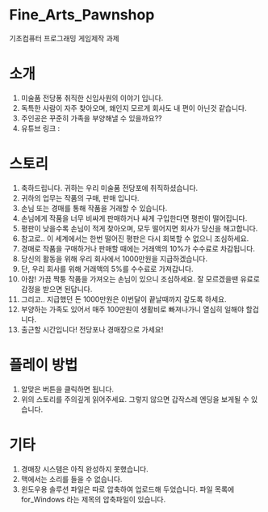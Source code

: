 # Fine_Arts_Pawnshop
기초컴퓨터 프로그래밍 게임제작 과제

소개
=====================================
1. 미술품 전당퐁 취직한 신입사원의 이야기 입니다.
2. 독특한 사람이 자주 찾아오며, 왜인지 모르게 회사도 내 편이 아닌것 같습니다.
3. 주인공은 꾸준히 가족을 부양해낼 수 있을까요??
4. 유튜브 링크 :

스토리
=====================================
1. 축하드립니다. 귀하는 우리 미술품 전당포에 취직하셨습니다.
2. 귀하의 업무는 작품의 구매, 판매 입니다.
3. 손님 또는 경매를 통해 작품을 거래할 수 있습니다.
4. 손님에게 작품을 너무 비싸게 판매하거나 싸게 구입한다면 평판이 떨어집니다.
5. 평판이 낮을수록 손님이 적게 찾아오며, 모두 떨어지면 회사가 당신을 해고합니다.
6. 참고로.. 이 세계에서는 한번 떨어진 평판은 다시 회복할 수 없으니 조심하세요.
7. 경매로 작품을 구매하거나 판매할 때에는 거래액의 10%가 수수료로 차감됩니다.
8. 당신의 활동을 위해 우리 회사에서 1000만원을 지급하겠습니다.
9. 단, 우리 회사를 위해 거래액의 5%를 수수료로 가져갑니다.
10. 아참! 가끔 짝퉁 작품을 가져오는 손님이 있으니 조심하세요. 잘 모르겠을땐 유료로 감정을 받으면 된답니다.
11. 그리고.. 지급했던 돈 1000만원은 이번달이 끝날때까지 갚도록 하세요.
12. 부양하는 가족도 있어서 매주 100만원이 생활비로 빠져나가니 열심히 일해야 할겁니다.
13. 출근할 시간입니다! 전당포나 경매장으로 가세요!

플레이 방법
=====================================
1. 알맞은 버튼을 클릭하면 됩니다.
2. 위의 스토리를 주의깊게 읽어주세요. 그렇지 않으면 갑작스레 엔딩을 보게될 수 있습니다.

기타
=====================================
1. 경매장 시스템은 아직 완성하지 못했습니다.
2. 맥에서는 소리를 들을 수 없습니다.
3. 윈도우용 솔루션 파일은 따로 압축하여 업로드해 두었습니다. 파일 목록에 for_Windows 라는 제목의 압축파일이 있습니다.




